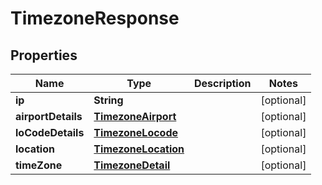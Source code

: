 

# TimezoneResponse


## Properties

| Name | Type | Description | Notes |
|------------ | ------------- | ------------- | -------------|
|**ip** | **String** |  |  [optional] |
|**airportDetails** | [**TimezoneAirport**](TimezoneAirport.md) |  |  [optional] |
|**loCodeDetails** | [**TimezoneLocode**](TimezoneLocode.md) |  |  [optional] |
|**location** | [**TimezoneLocation**](TimezoneLocation.md) |  |  [optional] |
|**timeZone** | [**TimezoneDetail**](TimezoneDetails.md) |  |  [optional] |



